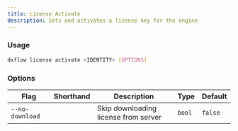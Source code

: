 ```yaml
---
title: License Activate 
description: Sets and activates a license key for the engine
---
```


### Usage

```bash [Terminal]
dxflow license activate <IDENTITY> [OPTIONS]
```

### Options

| Flag | Shorthand | Description | Type | Default |
|------|-----------|-------------|------|---------|
| `--no-download` |  | Skip downloading license from server | `bool` | `false` |

